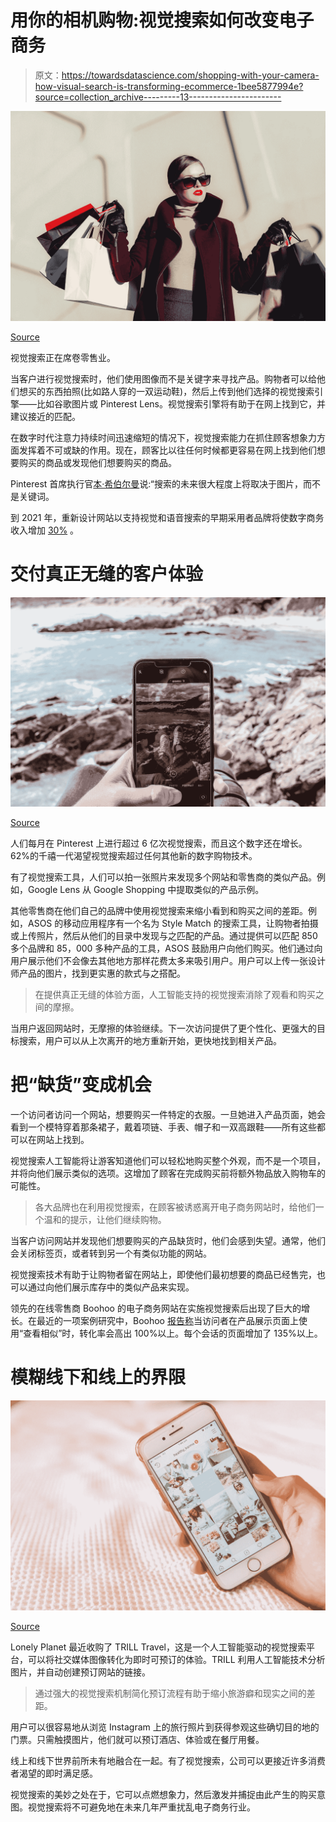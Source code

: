 # 用你的相机购物:视觉搜索如何改变电子商务

> 原文：<https://towardsdatascience.com/shopping-with-your-camera-how-visual-search-is-transforming-ecommerce-1bee5877994e?source=collection_archive---------13----------------------->

![](img/3926b3a879b692b60692df21ac7ed4b5.png)

[Source](https://unsplash.com/photos/_3Q3tsJ01nc)

视觉搜索正在席卷零售业。

当客户进行视觉搜索时，他们使用图像而不是关键字来寻找产品。购物者可以给他们想买的东西拍照(比如路人穿的一双运动鞋)，然后上传到他们选择的视觉搜索引擎——比如谷歌图片或 Pinterest Lens。视觉搜索引擎将有助于在网上找到它，并建议接近的匹配。

在数字时代注意力持续时间迅速缩短的情况下，视觉搜索能力在抓住顾客想象力方面发挥着不可或缺的作用。现在，顾客比以往任何时候都更容易在网上找到他们想要购买的商品或发现他们想要购买的商品。

Pinterest 首席执行官[本·希伯尔曼](https://finance.yahoo.com/news/future-search-pictures-not-keywords-203934442.html)说:“搜索的未来很大程度上将取决于图片，而不是关键词。

到 2021 年，重新设计网站以支持视觉和语音搜索的早期采用者品牌将使数字商务收入增加 [30%](https://www.gartner.com/smarterwithgartner/gartner-top-strategic-predictions-for-2018-and-beyond/) 。

# **交付真正无缝的客户体验**

![](img/6d24687973180bd4e820f0a199d12f9e.png)

[Source](https://unsplash.com/photos/ZErZT7hJ9dA)

人们每月在 Pinterest 上进行超过 6 亿次视觉搜索，而且这个数字还在增长。62%的千禧一代渴望视觉搜索超过任何其他新的数字购物技术。

有了视觉搜索工具，人们可以拍一张照片来发现多个网站和零售商的类似产品。例如，Google Lens 从 Google Shopping 中提取类似的产品示例。

其他零售商在他们自己的品牌中使用视觉搜索来缩小看到和购买之间的差距。例如，ASOS 的移动应用程序有一个名为 Style Match 的搜索工具，让购物者拍摄或上传照片，然后从他们的目录中发现与之匹配的产品。通过提供可以匹配 850 多个品牌和 85，000 多种产品的工具，ASOS 鼓励用户向他们购买。他们通过向用户展示他们不会像去其他地方那样花费太多来吸引用户。用户可以上传一张设计师产品的图片，找到更实惠的款式与之搭配。

> 在提供真正无缝的体验方面，人工智能支持的视觉搜索消除了观看和购买之间的摩擦。

当用户返回网站时，无摩擦的体验继续。下一次访问提供了更个性化、更强大的目标搜索，用户可以从上次离开的地方重新开始，更快地找到相关产品。

# **把“缺货”变成机会**

一个访问者访问一个网站，想要购买一件特定的衣服。一旦她进入产品页面，她会看到一个模特穿着那条裙子，戴着项链、手表、帽子和一双高跟鞋——所有这些都可以在网站上找到。

视觉搜索人工智能将让游客知道他们可以轻松地购买整个外观，而不是一个项目，并将向他们展示类似的选项。这增加了顾客在完成购买前将额外物品放入购物车的可能性。

> 各大品牌也在利用视觉搜索，在顾客被诱惑离开电子商务网站时，给他们一个温和的提示，让他们继续购物。

当客户访问网站并发现他们想要购买的产品缺货时，他们会感到失望。通常，他们会关闭标签页，或者转到另一个有类似功能的网站。

视觉搜索技术有助于让购物者留在网站上，即使他们最初想要的商品已经售完，也可以通过向他们展示库存中的类似产品来实现。

领先的在线零售商 Boohoo 的电子商务网站在实施视觉搜索后出现了巨大的增长。在最近的一项案例研究中，Boohoo [报告称](https://www.syte.ai/blog/case-study/boohoo/)当访问者在产品展示页面上使用“查看相似”时，转化率会高出 100%以上。每个会话的页面增加了 135%以上。

# **模糊线下和线上的界限**

![](img/e1041995b2eb0045a1f75505df9e3582.png)

[Source](https://unsplash.com/photos/Vbt1zTCsSNA)

Lonely Planet 最近收购了 TRILL Travel，这是一个人工智能驱动的视觉搜索平台，可以将社交媒体图像转化为即时可预订的体验。TRILL 利用人工智能技术分析图片，并自动创建预订网站的链接。

> 通过强大的视觉搜索机制简化预订流程有助于缩小旅游癖和现实之间的差距。

用户可以很容易地从浏览 Instagram 上的旅行照片到获得参观这些确切目的地的门票。只需触摸图片，他们就可以预订酒店、体验或在餐厅用餐。

线上和线下世界前所未有地融合在一起。有了视觉搜索，公司可以更接近许多消费者渴望的即时满足感。

视觉搜索的美妙之处在于，它可以点燃想象力，然后激发并捕捉由此产生的购买意图。视觉搜索将不可避免地在未来几年严重扰乱电子商务行业。